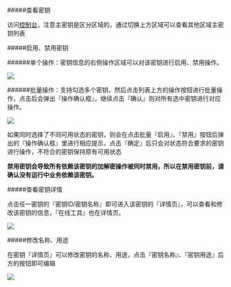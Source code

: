 #####查看密钥
		
访问[控制台](https://console.qcloud.com/kms)，注意主密钥是区分区域的，通过切换上方区域可以查看其他区域主密钥列表

#####启用、禁用密钥

######单个操作：密钥信息的右侧操作区域可以对该密钥进行启用、禁用操作。

![](./img/manage_1.png)


######批量操作：支持勾选多个密钥，然后点击列表上方的操作按钮进行批量操作，点击后会弹出『操作确认框』，继续点击『确认』则对所有选中密钥进行对应操作。

![](./img/manage_2.png)

		
如果同时选择了不同可用状态的密钥，则会在点击批量『启用』、『禁用』按钮后弹出的『操作确认框』里进行相应提示，点击『确定』后只会对状态符合要求的密钥进行操作，不符合的密钥保持原有可用状态
		
**禁用密钥会导致所有依赖该密钥的加解密操作被同时禁用，所以在禁用密钥前，请确认没有运行中业务依赖该密钥。**

#####查看密钥详情
		
点击任一密钥的『密钥ID/密钥名称』即可进入该密钥的『详情页』，可以查看和修改该密钥的信息，『在线工具』也在详情页。

![](./img/detail_1.png)

#####修改名称、用途
		
在密钥『详情页』可以修改密钥的名称、用途，点击『密钥名称』、『密钥用途』后方的按钮即可编辑

![](./img/detail_2.png)